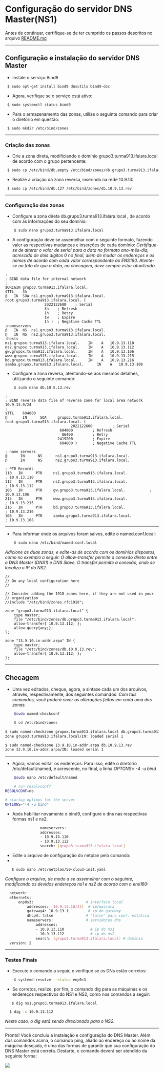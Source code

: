 # Configuração do servidor DNS Master(NS1)

Antes de continuar, certifique-se de ter cumprido os passos descritos no arquivo [README.md](https://github.com/eduardor0cha/projeto-final-inre/blob/main/README.md)

---

## Configuração e instalação do servidor DNS Master

* Instale o serviço Bind9 

```bash
 $ sudo apt-get install bind9 dnsutils bind9-doc 
```

* Agora, verifique se o serviço está ativo:

```bash
 $ sudo systemctl status bind9
```

* Para o armazenamento das zonas, utilize o seguinte comando para criar o diretório em questão:

```bash
 $ sudo mkdir /etc/bind/zones
```

---

### Criação das zonas

* Crie a zona direta, modificiando o domínio grupo3.turma913.ifalara.local de acordo com o grupo pertencente:

```bash
 $ sudo cp /etc/bind/db.empty /etc/bind/zones/db.grupo3.turma913.ifalara.local
```



* Realize a criação da zona reversa, inserindo na rede 10.9.13: 

```bash
 $ sudo cp /etc/bind/db.127 /etc/bind/zones/db.10.9.13.rev
```

---

### Configuração das zonas

* Configure a zona direta db.grupo3.turma913.ifalara.local , de acordo com as informações do seu domínio:

```bash
    $ sudo nano grupo3.turma913.ifalara.local
```

* A configuração deve se assemelhar com o seguinte formato, fazendo valer as respectivas mudanças e inserções de cada domínio:
_Certifique-se de alterar o valor de serial para a data no formato ano-mês-dia, acrescida de dois dígitos 0 no final, além de mudar os endereços e os nomes de acordo com cada valor correspondente ao ENS160. Atente-se ao fato de que a data, na checagem, deve sempre estar atualizada._

```
;
; BIND data file for internal network
;
$ORIGIN grupo3.turma913.ifalara.local.
$TTL	3h
@	IN	SOA	ns1.grupo3.turma913.ifalara.local. root.grupo3.turma913.ifalara.local. (
			      2022122600	; Serial
			      3h	; Refresh
			      1h	; Retry
			      1w	; Expire
			      1h )	; Negative Cache TTL
;nameservers
@	IN	NS	ns1.grupo3.turma913.ifalara.local.
@	IN	NS	ns2.grupo3.turma913.ifalara.local.
;hosts
ns1.grupox.turma913.ifalara.local.	  IN	A	10.9.13.110
ns2.grupox.turma913.ifalara.local.	  IN	A	10.9.13.112
gw.grupox.turma913.ifalara.local.	  IN	A	10.9.13.106
www.grupox.turma913.ifalara.local.	  IN 	A	10.9.13.215
bd.grupox.turma913.ifalara.local.	  IN 	A	10.9.13.216   
samba.grupox.turma913.ifalara.local.	  IN 	A	10.9.13.108

```

* Configure a zona reversa, atentando-se aos mesmos detalhes, utilizando o seguinte comando:

```bash
    $ sudo nano db.10.9.13.rev
```

```
;
; BIND reverse data file of reverse zone for local area network 10.9.13.0/24
;
$TTL    604800
@       IN      SOA     grupo3.turma913.ifalara.local. root.grupo3.turma913.ifalara.local. (
                              2022122600         ; Serial
                         604800         ; Refresh
                          86400         ; Retry
                        2419200         ; Expire
                         604800 )       ; Negative Cache TTL

; name servers
@      IN      NS      ns1.grupo3.turma913.ifalara.local.
@      IN      NS      ns2.grupo3.turma913.ifalara.local.

; PTR Records
110   IN      PTR     ns1.grupo3.turma913.ifalara.local.              ; 10.9.13.110
112   IN      PTR     ns2.grupo3.turma913.ifalara.local.              ; 10.9.13.112
106   IN      PTR     gw.grupo3.turma913.ifalara.local.    	      ; 10.9.13.106
215   IN      PTR     www.grupo3.turma913.ifalara.local.              ; 10.9.13.215
216   IN      PTR     bd.grupo3.turma913.ifalara.local.               ; 10.9.13.216
108   IN      PTR     samba.grupo3.turma913.ifalara.local.            ; 10.9.13.108
```

---

* Para informar onde os arquivos foram salvos, edite o named.conf.local: 

```bash
    $ sudo nano /etc/bind/named.conf.local
```
_Adicione as duas zonas, e edite-as de acordo com os domínios dispostos, como no exemplo a seguir:_
_O allow-transfer permite a conexão direta entre o DNS Master (DNS1) e DNS Slave. O transfer permite a conexão, onde se localiza o IP do NS2._
```
//
// Do any local configuration here
//

// Consider adding the 1918 zones here, if they are not used in your
// organization
//include "/etc/bind/zones.rfc1918";

zone "grupo3.turma913.ifalara.local" {
	type master;
	file "/etc/bind/zones/db.grupo3.turma913.ifalara.local";
	allow-transfer{ 10.9.13.112; };  
	allow-query{any;};
};

zone "13.9.10.in-addr.arpa" IN {
	type master;
	file "/etc/bind/zones/db.10.9.13.rev";
	allow-transfer{ 10.9.13.112; };
};

```

---

## Checagem 

*  Uma vez editados, cheque, agora, a sintaxe cada um dos arquivos, através, respectivamente, dos seguintes comandos:
_Com tais comandos, você poderá rever as alterações feitas em cada uma das zonas._

```bash
    $sudo named-checkconf
```

```bash
    $ cd /etc/bind/zones
    
$ sudo named-checkzone grupox.turma913.ifalara.local db.grupo3.turma913.ifalara.local
zone grupo3.turma913.ifalara.local/IN: loaded serial 1

$ sudo named-checkzone 13.9.10.in-addr.arpa db.10.9.13.rev
zone 13.9.10.in-addr.arpa/IN: loaded serial 1

```

---

* Agora, vamos editar os endereços. Para isso, edite o diretório /etc/default/named, e acrescente, no final, a linha _OPTONS= -4 -u bind_

```bash
    $sudo nano /etc/default/named
 ```

```bash
    # run resolvconf?
RESOLVCONF=no

# startup options for the server
OPTIONS="-4 -u bind"
```
* Após habilitar novamente o bind9, configure o dns nas respectivas formas ns1 e ns2.

```bash
                nameservers: 
                addresses:
                - 10.9.13.110
                - 10.9.13.112
                search: [grupo3.turma913.ifalara.local]
 ```
 
 * Edite o arquivo de configuração do netplan pelo comando:
 * 
 ```bash
    $ sudo nano /etc/netplan/50-cloud-init.yaml 
 ```
 
 _Configure o arquivo, de modo a se assemelhar com o seguinte, modificando os devidos endereços ns1 e ns2 de acordo com o ens160:_
 
  ```bash
    network:
    ethernets:
        enp0s3:                        # interface local
            addresses: [10.9.13.10/24]  # ip/mascara
            gateway4: 10.9.13.1         # ip do gateway
            dhcp4: false               # 'false' para conf. estatica 
            nameservers:               # servidores dns
                addresses:
                - 10.9.13.110            # ip do ns1
                - 10.9.13.112            # ip do ns2
                search: [grupo3.turma913.ifalara.local] # domínio
    version: 2
 ```

---

### Testes Finais

* Execute o comando a seguir, e verifique se os DNs estão corretos:

```bash
    $ systemd-resolve --status enp0s3
 ```
 
 * Se corretos, realize, por fim, o comando dig para as máquinas e os endereços respectivos do NS1 e NS2, como nos comandos a seguir:
 
 ```bash
    $ dig ns1.grupo3.turma913.ifalara.local
 ```
 
  ```bash
    $ dig -x 10.9.13.112
 ```
_Neste caso, o dig está sendo direcionado para o NS2._

---

Pronto! Você concluiu a instalação e configuração do DNS Master. Além dos comandos acima, o comando ping, aliado ao endereço ou ao nome da máquina desejada, é uma das formas de garantir que sua configuração do DNS Master está correta. Destarte, o comando deverá ser atendido da seguinte forma:

![](img/print.png)
